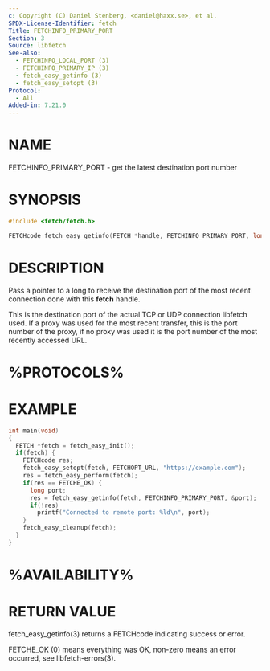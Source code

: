 ```yaml
---
c: Copyright (C) Daniel Stenberg, <daniel@haxx.se>, et al.
SPDX-License-Identifier: fetch
Title: FETCHINFO_PRIMARY_PORT
Section: 3
Source: libfetch
See-also:
  - FETCHINFO_LOCAL_PORT (3)
  - FETCHINFO_PRIMARY_IP (3)
  - fetch_easy_getinfo (3)
  - fetch_easy_setopt (3)
Protocol:
  - All
Added-in: 7.21.0
---
```


# NAME

FETCHINFO_PRIMARY_PORT - get the latest destination port number

# SYNOPSIS

~~~c
#include <fetch/fetch.h>

FETCHcode fetch_easy_getinfo(FETCH *handle, FETCHINFO_PRIMARY_PORT, long *portp);
~~~

# DESCRIPTION

Pass a pointer to a long to receive the destination port of the most recent
connection done with this **fetch** handle.

This is the destination port of the actual TCP or UDP connection libfetch used.
If a proxy was used for the most recent transfer, this is the port number of
the proxy, if no proxy was used it is the port number of the most recently
accessed URL.

# %PROTOCOLS%

# EXAMPLE

~~~c
int main(void)
{
  FETCH *fetch = fetch_easy_init();
  if(fetch) {
    FETCHcode res;
    fetch_easy_setopt(fetch, FETCHOPT_URL, "https://example.com");
    res = fetch_easy_perform(fetch);
    if(res == FETCHE_OK) {
      long port;
      res = fetch_easy_getinfo(fetch, FETCHINFO_PRIMARY_PORT, &port);
      if(!res)
        printf("Connected to remote port: %ld\n", port);
    }
    fetch_easy_cleanup(fetch);
  }
}
~~~

# %AVAILABILITY%

# RETURN VALUE

fetch_easy_getinfo(3) returns a FETCHcode indicating success or error.

FETCHE_OK (0) means everything was OK, non-zero means an error occurred, see
libfetch-errors(3).
